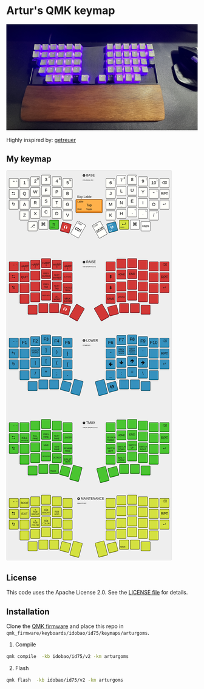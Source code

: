 #  Artur's QMK keymap

![IDOBAO](doc/image.JPG)

Highly inspired by: [getreuer](https://getreuer.info/posts/keyboards/tour/index.html)
## My keymap

![IDOBAO](doc/idobao.png)

## License

This code uses the Apache License 2.0. See the [LICENSE file](LICENSE.txt) for
details.


## Installation

Clone the [QMK firmware](https://github.com/qmk/qmk_firmware) and place this
repo in `qmk_firmware/keyboards/idobao/id75/keymaps/arturgoms`.

1. Compile
```Bash
qmk compile  -kb idobao/id75/v2 -km arturgoms
```
2. Flash
```Bash
qmk flash  -kb idobao/id75/v2 -km arturgoms
```
